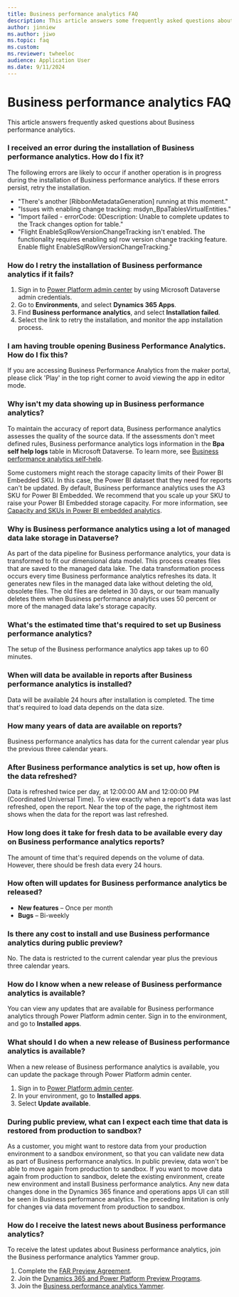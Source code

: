 ```yaml
---
title: Business performance analytics FAQ
description: This article answers some frequently asked questions about Business performance analytics, including questions about signing up for public previews of analytics.
author: jinniew
ms.author: jiwo
ms.topic: faq
ms.custom:
ms.reviewer: twheeloc 
audience: Application User
ms.date: 9/11/2024
---
```


# Business performance analytics FAQ

This article answers frequently asked questions about Business performance analytics.

### I received an error during the installation of Business performance analytics. How do I fix it?

The following errors are likely to occur if another operation is in progress during the installation of Business performance analytics. If these errors persist, retry the installation.

- "There's another \[RibbonMetadataGeneration\] running at this moment."
- "Issues with enabling change tracking: msdyn\_BpaTablesVirtualEntities."
- "Import failed - errorCode: 0Description: Unable to complete updates to the Track changes option for table."
- "Flight EnableSqlRowVersionChangeTracking isn't enabled. The functionality requires enabling sql row version change tracking feature. Enable flight EnableSqlRowVersionChangeTracking."

### How do I retry the installation of Business performance analytics if it fails?

1. Sign in to [Power Platform admin center](https://admin.powerplatform.microsoft.com/) by using Microsoft Dataverse admin credentials.
2. Go to **Environments**, and select **Dynamics 365 Apps**.
3. Find **Business performance analytics**, and select **Installation failed**.
4. Select the link to retry the installation, and monitor the app installation process.

### I am having trouble opening Business Performance Analytics. How do I fix this?
If you are accessing Business Performance Analytics from the maker portal, please click 'Play' in the top right corner to avoid viewing the app in editor mode.

### Why isn't my data showing up in Business performance analytics?

To maintain the accuracy of report data, Business performance analytics assesses the quality of the source data. If the assessments don't meet defined rules, Business performance analytics logs information in the **Bpa self help logs** table in Microsoft Dataverse. To learn more, see [Business performance analytics self-help](/troubleshoot/dynamics-365/finance/business-performance-analytics/business-performance-analytics-self-help-overview).

Some customers might reach the storage capacity limits of their Power BI Embedded SKU. In this case, the Power BI dataset that they need for reports can't be updated. By default, Business performance analytics uses the A3 SKU for Power BI Embedded. We recommend that you scale up your SKU to raise your Power BI Embedded storage capacity. For more information, see [Capacity and SKUs in Power BI embedded analytics](/power-bi/developer/embedded/embedded-capacity).

### Why is Business performance analytics using a lot of managed data lake storage in Dataverse?

As part of the data pipeline for Business performance analytics, your data is transformed to fit our dimensional data model. This process creates files that are saved to the managed data lake. The data transformation process occurs every time Business performance analytics refreshes its data. It generates new files in the managed data lake without deleting the old, obsolete files. The old files are deleted in 30 days, or our team manually deletes them when Business performance analytics uses 50 percent or more of the managed data lake's storage capacity.

### What's the estimated time that's required to set up Business performance analytics?

The setup of the Business performance analytics app takes up to 60 minutes.

### When will data be available in reports after Business performance analytics is installed?

Data will be available 24 hours after installation is completed. The time that's required to load data depends on the data size.

### How many years of data are available on reports?

Business performance analytics has data for the current calendar year plus the previous three calendar years.

### After Business performance analytics is set up, how often is the data refreshed?

Data is refreshed twice per day, at 12:00:00 AM and 12:00:00 PM (Coordinated Universal Time). To view exactly when a report's data was last refreshed, open the report. Near the top of the page, the rightmost item shows when the data for the report was last refreshed.

### How long does it take for fresh data to be available every day on Business performance analytics reports?

The amount of time that's required depends on the volume of data. However, there should be fresh data every 24 hours.

### How often will updates for Business performance analytics be released?

- **New features** – Once per month 
- **Bugs** – Bi-weekly 

### Is there any cost to install and use Business performance analytics during public preview?

No. The data is restricted to the current calendar year plus the previous three calendar years.

### How do I know when a new release of Business performance analytics is available?

You can view any updates that are available for Business performance analytics through Power Platform admin center. Sign in to the environment, and go to **Installed apps**.

### What should I do when a new release of Business performance analytics is available?

When a new release of Business performance analytics is available, you can update the package through Power Platform admin center.

1. Sign in to [Power Platform admin center](https://admin.powerplatform.microsoft.com/).
2. In your environment, go to **Installed apps**.
3. Select **Update available**.

### During public preview, what can I expect each time that data is restored from production to sandbox?

As a customer, you might want to restore data from your production environment to a sandbox environment, so that you can validate new data as part of Business performance analytics. In public preview, data won't be able to move again from production to sandbox. If you want to move data again from production to sandbox, delete the existing environment, create new environment and install Business performance analytics. Any new data changes done in the Dynamics 365 finance and operations apps UI can still be seen in Business performance analytics. The preceding limitation is only for changes via data movement from production to sandbox.

### How do I receive the latest news about Business performance analytics?

To receive the latest updates about Business performance analytics, join the Business performance analytics Yammer group.

1. Complete the [FAR Preview Agreement](https://forms.office.com/r/wfcUBtP67J).
2. Join the [Dynamics 365 and Power Platform Preview Programs](https://www.yammer.com/dynamicsaxfeedbackprograms/#/home).
3. Join the [Business performance analytics Yammer](https://www.yammer.com/dynamicsaxfeedbackprograms/#/threads/inGroup?type=in_group&feedId=73748324352&view=unviewed).
